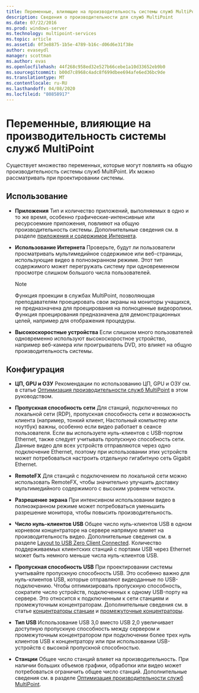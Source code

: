 ```yaml
---
title: Переменные, влияющие на производительность системы служб MultiPoint
description: Сведения о производительности для служб MultiPoint
ms.date: 07/22/2016
ms.prod: windows-server
ms.technology: multipoint-services
ms.topic: article
ms.assetid: 0f3e8875-1b5e-4789-b16c-d06d6e31f38e
author: evaseydl
manager: scottman
ms.author: evas
ms.openlocfilehash: 44f268c958ed32e527b66cebe1a10d33652eb9b0
ms.sourcegitcommit: b00d7c8968c4adc8f699dbee694afe6ed36bc9de
ms.translationtype: MT
ms.contentlocale: ru-RU
ms.lasthandoff: 04/08/2020
ms.locfileid: "80858917"
---
```

# <a name="variables-affecting-multipoint-services-system-performance"></a>Переменные, влияющие на производительность системы служб MultiPoint
Существует множество переменных, которые могут повлиять на общую производительность системы служб MultiPoint. Их можно рассматривать при проектировании системы.  
  
## <a name="usage"></a>Использование  
  
-   **Приложения** Тип и количество приложений, выполняемых в одно и то же время, особенно графические\-интенсивные или ресурсоемкие приложения, повлияют на общую производительность системы. Дополнительные сведения см. в разделе [приложения и содержимое Интернета](hardware-and-performance-recommendations.md#applications-and-internet-content).  
  
-   **Использование Интернета** Проверьте, будут ли пользователи просматривать мультимедийное содержимое или веб-страницы, использующие видео в полноэкранном режиме. Этот тип содержимого может перегружать систему при одновременном просмотре слишком большого числа пользователей.  
  
    > [!NOTE]  
    > Функция проекции в службах MultiPoint, позволяющая преподавателям проецировать свои экраны на мониторы учащихся, не предназначена для проецирования на полноценные видеоролики. Функция проецирования предназначена для демонстрационных целей, например для отображения процедуры.  
  
-   **Высокоскоростные устройства** Если слишком много пользователей одновременно используют высокоскоростное устройство, например веб-камера или проигрыватель DVD, это влияет на общую производительность системы.  
  
## <a name="configuration"></a>Конфигурация  
  
-   **ЦП, GPU и ОЗУ** Рекомендации по использованию ЦП, GPU и ОЗУ см. в статье [Оптимизация производительности служб MultiPoint](hardware-and-performance-recommendations.md#optimize-multipoint-services-system-performance) в этом руководством.  
-   **Пропускная способность сети** Для станций, подключенных по локальной сети (RDP), пропускная способность сети и возможность клиента (например, тонкий клиент, Настольный компьютер или ноутбук) важны, особенно если видео работает в сеансе пользователя. Если вы используете нуль-клиентов с USB-портом Ethernet, также следует учитывать пропускную способность сети. Данные видео для всех устройств отправляются через одно подключение Ethernet, поэтому при использовании этих устройств может потребоваться настроить отдельную гигабитную сеть Gigabit Ethernet.  
-   **RemoteFX** Для станций с подключением по локальной сети можно использовать RemoteFX, чтобы значительно улучшить доставку мультимедийного содержимого с высоким уровнем четкости.  
-   **Разрешение экрана** При интенсивном использовании видео в полноэкранном режиме может потребоваться уменьшить разрешение монитора, чтобы повысить производительность.  
-   **Число нуль-клиентов USB** Общее число нуль-клиентов USB в одном корневом концентраторе на сервере напрямую влияет на производительность видео. Дополнительные сведения см. в разделе [Layout to USB Zero Client Connected](MultiPoint-services-Site-Planning.md#layout-for-usb-zero-client-connected-stations). Количество поддерживаемых клиентских станций с портами USB через Ethernet может быть немного меньше числа нуль-клиентов USB.  
-   **Пропускная способность USB** При проектировании системы учитывайте пропускную способность USB.  Это особенно важно для нуль-клиентов USB, которые отправляют видеоданные по USB-подключению. Чтобы оптимизировать пропускную способность, сократите число устройств, подключенных к одному USB-порту на сервере. Это относится к подключенным к сети станциям и промежуточным концентраторам. Дополнительные сведения см. в статье [концентраторы станции](MultiPoint-services-Site-Planning.md#station-hubs) и [промежуточные концентраторы](MultiPoint-services-Site-Planning.md#intermediate-hubs).  
  
-   **Тип USB** Использование USB 3,0 вместо USB 2,0 увеличивает доступную пропускную способность между сервером и промежуточным концентратором при подключении более трех нуль клиентов USB к концентратору или при использовании USB-устройств с высокой пропускной способностью.  
  
-   **Станции** Общее число станций влияет на производительность. При наличии больших объемов графики, обработки или видео может потребоваться ограничить общее число станций. Дополнительные сведения см. в разделе [Оптимизация производительности служб MultiPoint](hardware-and-performance-recommendations.md#optimize-multipoint-services-system-performance).